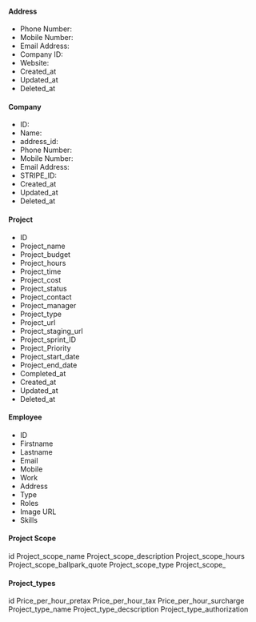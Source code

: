 #### Address
- Phone Number:
- Mobile Number:
- Email Address:
- Company ID:
- Website:
- Created_at
- Updated_at
- Deleted_at
	
#### Company
- ID:
- Name:
- address_id:
- Phone Number:
- Mobile Number:
- Email Address:
- STRIPE_ID:
-  Created_at
- Updated_at
- Deleted_at
		
#### Project
- ID
- Project_name
- Project_budget
- Project_hours
- Project_time
- Project_cost
- Project_status
- Project_contact
- Project_manager
- Project_type
- Project_url
- Project_staging_url
- Project_sprint_ID
- Project_Priority
- Project_start_date
- Project_end_date
- Completed_at
- Created_at
- Updated_at
- Deleted_at

#### Employee
- ID
- Firstname
- Lastname
- Email
- Mobile
- Work
- Address
- Type
- Roles
- Image URL
- Skills

#### Project Scope
id
Project_scope_name
Project_scope_description
Project_scope_hours
Project_scope_ballpark_quote
Project_scope_type
Project_scope_
#### Project_types
id
Price_per_hour_pretax
Price_per_hour_tax
Price_per_hour_surcharge
Project_type_name
Project_type_decscription
Project_type_authorization